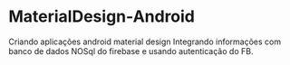 # MaterialDesign-Android
Criando aplicações android material design
Integrando informações com banco de dados NOSql do firebase e usando autenticação do FB.
